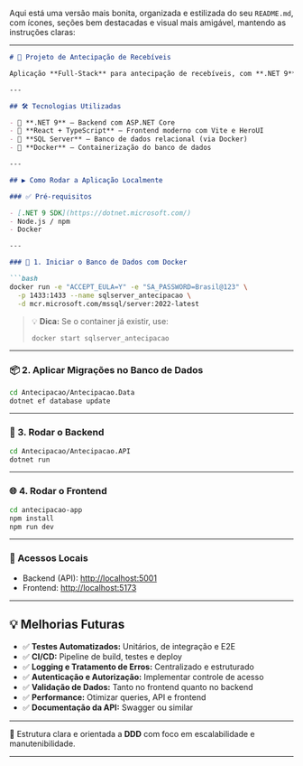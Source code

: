 Aqui está uma versão mais bonita, organizada e estilizada do seu `README.md`, com ícones, seções bem destacadas e visual mais amigável, mantendo as instruções claras:

---

````md
# 🚀 Projeto de Antecipação de Recebíveis

Aplicação **Full-Stack** para antecipação de recebíveis, com **.NET 9** no backend e **React + TypeScript** no frontend.

---

## 🛠️ Tecnologias Utilizadas

- 🔹 **.NET 9** – Backend com ASP.NET Core
- 🔹 **React + TypeScript** – Frontend moderno com Vite e HeroUI
- 🔹 **SQL Server** – Banco de dados relacional (via Docker)
- 🔹 **Docker** – Containerização do banco de dados

---

## ▶️ Como Rodar a Aplicação Localmente

### ✅ Pré-requisitos

- [.NET 9 SDK](https://dotnet.microsoft.com/)
- Node.js / npm
- Docker

---

### 🐳 1. Iniciar o Banco de Dados com Docker

```bash
docker run -e "ACCEPT_EULA=Y" -e "SA_PASSWORD=Brasil@123" \
  -p 1433:1433 --name sqlserver_antecipacao \
  -d mcr.microsoft.com/mssql/server:2022-latest
````

> 💡 **Dica:** Se o container já existir, use:
>
> ```bash
> docker start sqlserver_antecipacao
> ```

---

### 📦 2. Aplicar Migrações no Banco de Dados

```bash
cd Antecipacao/Antecipacao.Data
dotnet ef database update
```

---

### 🧠 3. Rodar o Backend

```bash
cd Antecipacao/Antecipacao.API
dotnet run
```

---

### 🌐 4. Rodar o Frontend

```bash
cd antecipacao-app
npm install
npm run dev
```

---

### 🔗 Acessos Locais

* Backend (API): [http://localhost:5001](http://localhost:5001)
* Frontend: [http://localhost:5173](http://localhost:5173)

---

## 💡 Melhorias Futuras

* ✅ **Testes Automatizados:** Unitários, de integração e E2E
* ✅ **CI/CD:** Pipeline de build, testes e deploy
* ✅ **Logging e Tratamento de Erros:** Centralizado e estruturado
* ✅ **Autenticação e Autorização:** Implementar controle de acesso
* ✅ **Validação de Dados:** Tanto no frontend quanto no backend
* ✅ **Performance:** Otimizar queries, API e frontend
* ✅ **Documentação da API:** Swagger ou similar

---

📁 Estrutura clara e orientada a **DDD** com foco em escalabilidade e manutenibilidade.

---

